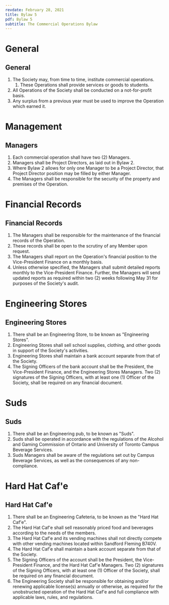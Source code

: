 ```yaml
---
revdate: February 28, 2021
title: Bylaw 5
pdf: Bylaw 5
subtitle: The Commercial Operations Bylaw
---
```


# General

## General
1. The Society may, from time to time, institute commercial operations.
   1. These Operations shall provide services or goods to students.
1. All Operations of the Society shall be conducted on a not-for-profit basis.
1. Any surplus from a previous year must be used to improve the Operation which earned it.

# Management

## Managers
1. Each commercial operation shall have two (2) Managers.
1. Managers shall be Project Directors, as laid out in Bylaw 2.
1. Where Bylaw 2 allows for only one Manager to be a Project Director, that Project Director position may be filled by either Manager.
1. The Managers shall be responsible for the security of the property and premises of the Operation.

# Financial Records

## Financial Records
1. The Managers shall be responsible for the maintenance of the financial records of the Operation.
1. These records shall be open to the scrutiny of any Member upon request.
1. The Managers shall report on the Operation's financial position to the Vice-President Finance on a monthly basis.
1. Unless otherwise specified, the Managers shall submit detailed reports monthly to the Vice-President Finance. Further, the Managers will send updated reports as required within two (2) weeks following May 31 for purposes of the Society's audit.

# Engineering Stores

## Engineering Stores
1. There shall be an Engineering Store, to be known as "Engineering Stores".
1. Engineering Stores shall sell school supplies, clothing, and other goods in support of the Society's activities.
1. Engineering Stores shall maintain a bank account separate from that of the Society.
1. The Signing Officers of the bank account shall be the President, the Vice-President Finance, and the Engineering Stores Managers. Two (2) signatures of the Signing Officers, with at least one (1) Officer of the Society, shall be required on any financial document.

# Suds

## Suds
1. There shall be an Engineering pub, to be known as "Suds".
1. Suds shall be operated in accordance with the regulations of the Alcohol and Gaming Commission of Ontario and University of Toronto Campus Beverage Services.
1. Suds Managers shall be aware of the regulations set out by Campus Beverage Services, as well as the consequences of any non-compliance.

# Hard Hat Caf\'e

## Hard Hat Caf\'e
1. There shall be an Engineering Cafeteria, to be known as the "Hard Hat Caf\'e".
1. The Hard Hat Caf\'e shall sell reasonably priced food and beverages according to the needs of the members.
1. The Hard Hat Caf\'e and its vending machines shall not directly compete with other vending machines located within Sandford Fleming B740V.
1. The Hard Hat Caf\'e shall maintain a bank account separate from that of the Society.
1. The Signing Officers of the account shall be the President, the Vice-President Finance, and the Hard Hat Caf\'e Managers. Two (2) signatures of the Signing Officers, with at least one (1) Officer of the Society, shall be required on any financial document.
1. The Engineering Society shall be responsible for obtaining and/or renewing applicable license(s) annually or otherwise, as required for the unobstructed operation of the Hard Hat Caf\'e and full compliance with applicable laws, rules, and regulations.